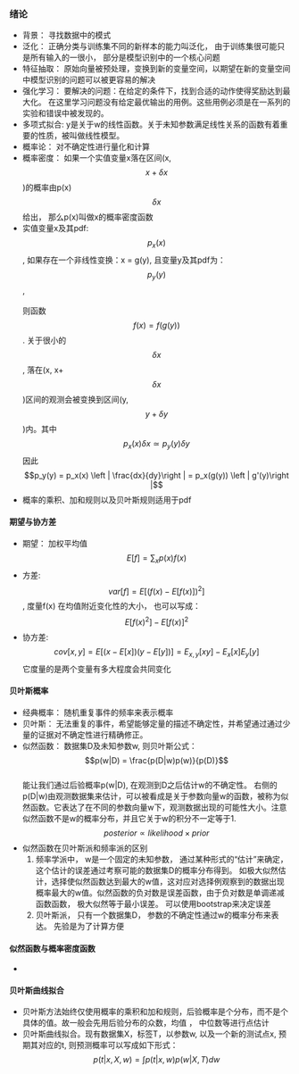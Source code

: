 ### 绪论
- 背景： 寻找数据中的模式
- 泛化： 正确分类与训练集不同的新样本的能力叫泛化， 由于训练集很可能只是所有输入的一很小， 部分是模型识别中的一个核心问题
- 特征抽取： 原始向量被预处理，变换到新的变量空间，以期望在新的变量空间中模型识别的问题可以被更容易的解决
- 强化学习： 要解决的问题：在给定的条件下，找到合适的动作使得奖励达到最大化。 在这里学习问题没有给定最优输出的用例。这些用例必须是在一系列的实验和错误中被发现的。
- 多项式拟合: y是关于w的线性函数。关于未知参数满足线性关系的函数有着重要的性质，被叫做线性模型。
- 概率论： 对不确定性进行量化和计算
- 概率密度： 如果一个实值变量x落在区间(x, $$x + \delta x$$)的概率由p(x)$$\delta x$$给出， 那么p(x)叫做x的概率密度函数
- 实值变量x及其pdf: $$p_x(x)$$, 如果存在一个非线性变换：x = g(y), 且变量y及其pdf为： $$p_y(y)$$,  <br/>  
  则函数$$f(x) = f(g(y))$$ . 关于很小的$$\delta x$$, 落在(x, x+$$\delta x$$)区间的观测会被变换到区间(y, $$y + \delta y$$)内。其中$$p_x(x)\delta x \simeq p_y(y) \delta y$$   因此<br/> 
  $$p_y(y) = p_x(x) \left | \frac{dx}{dy}\right | = p_x(g(y)) \left | g'(y)\right |$$
- 概率的乘积、加和规则以及贝叶斯规则适用于pdf

#### 期望与协方差
- 期望： 加权平均值 $$E[f] = \sum_x p(x)f(x)$$
- 方差:  $$var[f] = E[(f(x) - E[f(x)])^2]$$, 度量f(x) 在均值附近变化性的大小， 也可以写成：$$E[f(x)^2] - E[f(x)]^2$$
- 协方差:  $$cov[x,y] = E[(x - E[x])(y - E[y])] = E_{x,y}[xy] - E_x[x]E_y[y] $$ 它度量的是两个变量有多大程度会共同变化<br/>

#### 贝叶斯概率
- 经典概率： 随机重复事件的频率来表示概率
- 贝叶斯： 无法重复的事件，希望能够定量的描述不确定性，并希望通过通过少量的证据对不确定性进行精确修正。
- 似然函数： 数据集D及未知参数w, 则贝叶斯公式： <br/>
  $$p(w|D) = \frac{p(D|w)p(w)}{p(D)}$$ <br/> 
  能让我们通过后验概率p(w|D), 在观测到D之后估计w的不确定性。 右侧的p(D|w)由观测数据集来估计，可以被看成是关于参数向量w的函数，被称为似然函数。它表达了在不同的参数向量w下，观测数据出现的可能性大小。注意似然函数不是w的概率分布，并且它关于w的积分不一定等于1. <br/>
  $$posterior \propto likelihood \times prior $$ 
- 似然函数在贝叶斯派和频率派的区别
    1. 频率学派中， w是一个固定的未知参数， 通过某种形式的“估计”来确定，这个估计的误差通过考察可能的数据集D的概率分布得到。 如极大似然估计，选择使似然函数达到最大的w值，这对应对选择例观察到的数据出现概率最大的w值。似然函数的负对数是误差函数，由于负对数是单调递减函数函数， 极大似然等于最小误差。 可以使用bootstrap来决定误差
    2. 贝叶斯派， 只有一个数据集D， 参数的不确定性通过w的概率分布来表达。 先验是为了计算方便
  

#### 似然函数与概率密度函数
- 

#### 贝叶斯曲线拟合
- 贝叶斯方法始终仅使用概率的乘积和加和规则，后验概率是个分布，而不是个具体的值。故一般会先用后验分布的众数，均值 ， 中位数等进行点估计
- 贝叶斯曲线拟合。现有数据集X，标签T，以参数w, 以及一个新的测试点x, 预期其对应的t, 则预测概率可以写成如下形式： <br/>
$$p(t|x, X, w) = \int p(t|x,w) p(w|X,T) dw$$

